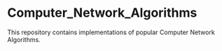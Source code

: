 # Computer_Network_Algorithms
This repository contains implementations of popular Computer Network Algorithms.
